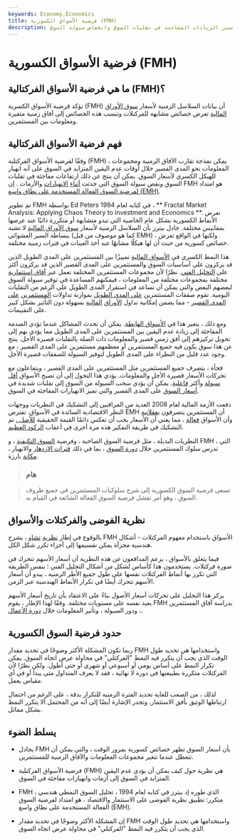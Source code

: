 ```yaml
---
keywords: Economy,Economics
title: فرضية الأسواق الكسورية (FMH)
description: فرضية الأسواق الفركتالية هي نظرية تسعى إلى تفسير الزيادات المفاجئة في تقلبات السوق وانخفاض سيولة السوق.
---
```


# فرضية الأسواق الكسورية (FMH)
## ما هي فرضية الأسواق الفركتالية (FMH)؟

تؤكد فرضية الأسواق الكسرية (FMH) أن بيانات السلاسل الزمنية لأسعار [سوق الأوراق المالية](/market) تعرض خصائص مشابهة للفركتلات وتنسب هذه الخصائص إلى آفاق زمنية متغيرة ومعلومات بين المستثمرين.

## فهم فرضية الأسواق الفركتالية

وفقًا لفرضية الأسواق الفركتلية (FMH) ، يمكن نمذجة تقارب الآفاق الزمنية ومجموعات المعلومات نحو المدى القصير خلال أوقات عدم اليقين المتزايد في السوق على أنه انهيار للهيكل الكسري لأسعار السوق. يمكن أن ينتج عن ذلك ارتفاعات مفاجئة في تقلبات السوق ونقص سيولة السوق التي حدثت [أثناء](/financial-crisis) [الانهيارات](/crash) والأزمات . إن FMH هو امتداد [لفرضية السوق الفعالة المستخدمة على نطاق واسع (EMH)](/efficientmarkethypothesis).

تم تطوير FMH بواسطة Ed Peters في كتابه لعام 1994 ، ** Fractal Market Analysis: Applying Chaos Theory to Investment and Economics **. تعرض الأنماط الكسورية بشكل عام الخاصية التي تبدو متشابهة أو متكررة ذاتيًا عند عرضها بمقاييس مختلفة. جادل بيترز بأن السلاسل الزمنية لأسعار [سوق الأوراق المالية](/stockmarket) لا تشبه ببساطة السير العشوائي (كما هو موصوف من قبل EMH) ، ولكنها في الواقع تعرض خصائص كسورية من حيث أن لها هيكلًا مشابهًا عند أخذ العينات في فترات زمنية مختلفة.

هذا النمط الكسري في [الأسواق المالية](/financial-market) تمييزًا بين المستثمرين على المدى الطويل الذين قد يركزون على أساسيات السوق والمستثمرين على المدى القصير الذين قد يركزون أكثر على [التحليل الفني](/technicalanalysis). نظرًا لأن مجموعات المستثمرين المختلفة تعمل عبر [آفاق استثمارية](/investment_horizon) مختلفة بمجموعات مختلفة من المعلومات ، فيمكنهم المساعدة في توفير سيولة السوق لبعضهم البعض والتي يمكن أن تساعد في استقرار المدى الطويل على الرغم من التقلبات اليومية. تقوم صفقات المستثمرين [على المدى الطويل](/longterm) بموازنة تداولات [المستثمرين](/trade) [على المدى القصير](/shortterm) - مما يضمن إمكانية تداول [الأوراق](/security) [المالية](/security) بسهولة دون التأثير بشكل كبير على التقييمات.

ومع ذلك ، يتغير هذا في [الأسواق الهابطة](/bearmarket). يمكن أن تحدث المشاكل عندما تؤدي الصدمة المفاجئة إلى زيادة عدم اليقين بين المستثمرين على المدى الطويل مما يؤدي بهم إلى تحويل تركيزهم إلى أفق زمني قصير والمعلومات ذات الصلة بالتقلبات قصيرة الأجل. ينتج عن هذا سوق يكون فيه جميع المستثمرين أو معظمهم مستثمرين على المدى القصير ، مع وجود عدد قليل من النظراء على المدى الطويل لتوفير السيولة للصفقات قصيرة الأجل.

فجأة ، يتصرف جميع المستثمرين مثل المستثمرين على المدى القصير ، ويتفاعلون مع تحركات الأسعار قصيرة الأجل والمعلومات. يؤدي هذا التحول إلى أن تصبح الأسواق [أقل](/inefficientmarket) [سيولة](/liquidity) وأكثر [فاعلية](/inefficientmarket). يمكن أن يؤدي سحب السيولة من السوق إلى تقلبات شديدة في [أسعار السوق](/market-price) على المدى القصير والتي تميز الانهيارات المفاجئة في السوق.

دفعت الأزمة المالية لعام 2008 العديد من المراقبين إلى التشكيك في النظريات ووجهات النظر الاقتصادية السائدة في الأسواق. تفترض EMH أن المستثمرين يتصرفون [بعقلانية](/rational-behavior) وأن الأسواق [فعالة](/efficiency) ، مما يعني أن الأسعار يجب أن تعكس دائمًا القيمة الحقيقية [للأصل .](/asset) تم التشكيك في طريقة التفكير هذه مرة أخرى في أعقاب [الركود العظيم](/great-recession).

النظريات البديلة ، مثل فرضية السوق الصاخبة ، وفرضية [السوق التكيفية](/adaptive-market-hypothesis) ، و FMH ، التي تدرس سلوك المستثمرين خلال [دورة السوق](/market_cycles) ، بما في ذلك [فترات الازدهار](/boom) والانهيار ، [مكانة](/bust) بارزة.

> ### هام

> تسعى فرضية السوق الكسورية إلى شرح سلوكيات المستثمرين في جميع ظروف السوق ، وهو أمر تفشل فرضية السوق الفعالة الشائعة في القيام به.

>

## نظرية الفوضى والفركتلات والأسواق

بالوقوع في إطار [نظرية](/chaostheory) [تشاو](/chaostheory) ، يشرح FMH الأسواق باستخدام مفهوم الفركتلات - أشكال هندسية مجزأة يمكن تقسيمها إلى أجزاء تكرر شكل الكل.

فيما يتعلق بالأسواق ، يزعم المدافعون عن هذه النظرية أن أسعار الأسهم تتحرك في صورة فركتلات. يستخدمون هذا كأساس لشكل من أشكال التحليل الفني ؛ بنفس الطريقة التي تكرر بها أنماط الفركتلات نفسها على طول جميع الأطر الزمنية ، يبدو أن أسعار الأسهم تتحرك أيضًا في تكرار الأنماط الهندسية عبر الزمن.

يركز هذا التحليل على تحركات أسعار الأصول بناءً على الاعتقاد بأن تاريخ أسعار الأسهم يعيد نفسه على مستويات مختلفة. وفقًا لهذا الإطار ، يقوم FMH بدراسة آفاق المستثمرين ، ودور السيولة ، وتأثير المعلومات خلال [دورة الأعمال](/businesscycle).

## حدود فرضية السوق الكسورية

ربما تكون المشكلة الأكثر وضوحًا في تحديد مقدار FMH واستخدامها هي تحديد طول الوقت الذي يجب أن يتكرر فيه النمط "الفركتلي" في محاولة عرض اتجاه السوق. يمكن تكرار النمط على أساس يومي أو أسبوعي أو شهري أو حتى أطول. ولكن نظرًا لأن الفركتلات متكررة بطبيعتها في دورة لا نهائية ، فقد لا يعرف المتداول متى يبدأ أو في أي مقياس يعمل.

لذلك ، من الصعب للغاية تحديد الفترة الزمنية للتكرار بدقة ، على الرغم من احتمال ارتباطها الوثيق بأفق الاستثمار. وتجدر الإشارة أيضًا إلى أنه من المحتمل ألا يتكرر النمط بشكل مماثل.

## يسلط الضوء

- يجادل FMH بأن أسعار السوق تظهر خصائص كسورية بمرور الوقت ، والتي يمكن أن تتعطل عندما تتغير مجموعات المعلومات والآفاق الزمنية للمستثمرين.

- فرضية الأسواق الفركتلية (FMH) هي نظرية حول كيف يمكن أن يؤدي عدم اليقين المتزايد في السوق إلى أزمات وانهيارات مفاجئة في السوق.

- FMH ، الذي طوره إد بيترز في كتابه لعام 1994 ، تحليل السوق النمطي هندسي متكرر: تطبيق نظرية الفوضى على الاستثمار والاقتصاد ، هو امتداد لفرضية السوق الفعالة المستخدمة على نطاق واسع (EMH).

- إن المشكلة الأكثر وضوحًا في تحديد مقدار FMH واستخدامها هي تحديد طول الوقت الذي يجب أن يتكرر فيه النمط "الفركتلي" في محاولة عرض اتجاه السوق.

